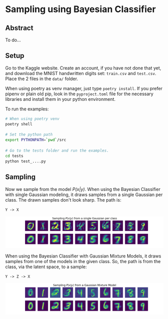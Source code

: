 # Sampling using Bayesian Classifier

## Abstract

To do...


## Setup

Go to the Kaggle website. Create an account, if you have not done that yet,
and download the MNIST handwritten digits set: `train.csv` and `test.csv`.
Place the 2 files in the `data/` folder.

When using poetry as venv manager, just type `poetry install`. If you prefer
pipenv or plain old pip, look in the `pyproject.toml` file for the necessary
libraries and install them in your python environment.

To run the examples:

```sh
# When using poetry venv
poetry shell

# Set the python path
export PYTHONPATH=`pwd`/src

# Go to the tests folder and run the examples.
cd tests
python test_....py
```


## Sampling

Now we sample from the model _P(x|y)_. When using the Bayesian Classifier with single
Gaussian modeling, it draws samples from a single Gaussian per class. The drawn 
samples don't look sharp. The path is:
```
Y -> X
```
<img src="./data/images/samples_gaussian.png">

When using the Bayesian Classifier with Gaussian Mixture Models, it draws samples
from one of the models in the given class. So, the path is from the class, via
the latent space, to a sample:
```
Y -> Z -> X
```
<img src="./data/images/samples_gmm.png">


